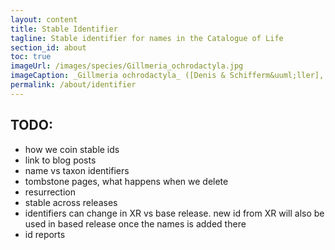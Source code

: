 ```yaml
---
layout: content
title: Stable Identifier
tagline: Stable identifier for names in the Catalogue of Life
section_id: about
toc: true
imageUrl: /images/species/Gillmeria_ochrodactyla.jpg    
imageCaption: _Gillmeria ochrodactyla_ ([Denis & Schifferm&uuml;ller], 1775) - [Photo CC By Donald Hobern](https://www.flickr.com/photos/dhobern/14304880198)
permalink: /about/identifier
---
```


## TODO:
 - how we coin stable ids
 - link to blog posts
 - name vs taxon identifiers
 - tombstone pages, what happens when we delete
 - resurrection 
 - stable across releases
 - identifiers can change in XR vs base release. new id from XR will also be used in based release once the names is added there
 - id reports

